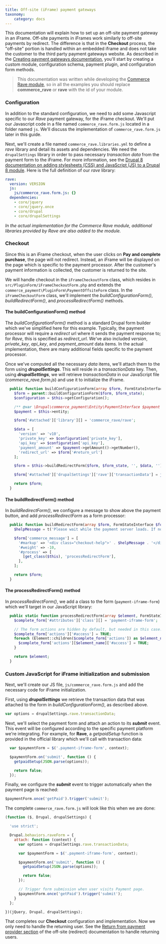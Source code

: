 ```yaml
---
title: Off-site (iFrame) payment gateways
taxonomy:
    category: docs
---
```


This documentation will explain how to set up an off-site payment gateway in an iFrame. Off-site payments in iFrames work similarly to off-site payments by redirect. The difference is that in the **Checkout** process, the "off-site" portion is handled within an embedded iframe and does not take the customer to the third party payment gateways website. As described in the [Creating payment gateways documentation](../docs.md), you'll start by creating a custom module, configuration schema, payment plugin, and configuration form methods.

>This documentation was written while developing the [Commerce Rave module], so in all the examples you should replace **commerce_rave** or **rave** with the id of your module.

### Configuration
In addition to the standard configuration, we need to add some Javascript specific to our *Rave* payment gateway, for the iFrame checkout. We'll put our Javascript code in a file named `commerce_rave.form.js` located in a folder named `js`. We'll discuss the implementation of `commerce_rave.form.js` later in this guide.

Next, we'll create a file named `commerce_rave.libraries.yml` to define a *rave* library and detail its assets and dependencies. We need the `drupalSettings` library in order to pass necessary *transaction data* from the payment form to the iFrame. For more information, see the [Drupal 8 documentation on adding stylesheets (CSS) and JavaScript (JS) to a Drupal 8 module]. Here is the full definition of our *rave* library:

```yaml
rave:
  version: VERSION
  js:
    js/commerce_rave.form.js: {}
  dependencies:
    - core/jquery
    - core/jquery.once
    - core/drupal
    - core/drupalSettings
```
*In the actual implementation for the Commerce Rave module, additional libraries provided by *Rave* are also added to the module.*

### Checkout
Since this is an iFrame checkout, when the user clicks on **Pay and complete purchase**, the page will not redirect. Instead, an iFrame will be displayed on the page which is specific to the payment processor. After
the customer's payment information is collected, the customer is returned to the site.

We will handle checkout in the `iFrameCheckoutForm` class, which resides in `src/PluginForm/iFrameCheckoutForm.php` and extends the `commerce_payment\PluginForm\PaymentOffsiteForm` class. In the `iFrameCheckoutForm` class, we'll implement the *buildConfigurationForm()*, *buildRedirectForm()*, and *processRedirectForm()* methods.

#### The buildConfigurationForm() method
The *buildConfigurationForm()* method is a standard Drupal form builder which we've simplified here for this example. Typically, the payment processor will require a *redirect* url where it sends the payment response to; for *Rave*, this is specified as *redirect_url*. We've also included *version*, *private_key*, *api_key*, and *payment_amount* data items. In the actual implementation, there are many additional fields specific to the payment processor.

Once we've computed all the necessary *data* items, we'll attach them to the form using ***drupalSettings***. This will reside in a *transactionData* key. Then, using ***drupalSettings***, we will retrieve *transactionData* in our JavaScript file (*commerce_rave.form.js*) and use it to initialize the iFrame.


```php
  public function buildConfigurationForm(array $form, FormStateInterface $form_state) {
    $form = parent::buildConfigurationForm($form, $form_state);
    $configuration = $this->getConfiguration();

    /** @var \Drupal\commerce_payment\Entity\PaymentInterface $payment */
    $payment = $this->entity;

    $form['#attached']['library'][] = 'commerce_rave/rave';

    $data = [
      'version' => 'v10',
      'private_key' => $configuration['private_key'],
      'api_key' => $configuration['api_key'],
      'payment_amount' => $payment->getAmount()->getNumber(),
      'redirect_url' => $form['#return_url']
    ];

    $form = $this->buildRedirectForm($form, $form_state, '', $data, '');

    $form['#attached']['drupalSettings']['rave']['transactionData'] = json_encode($data);

    return $form;
  }
```

#### The buildRedirectForm() method
In *buildRedirectForm()*, we configure a message to show above the payment button, and add *processRedirectForm* as a form processor:

```php
  public function buildRedirectForm(array $form, FormStateInterface $form_state, $redirect_url, array $data, $redirect_method = BasePaymentOffsiteForm::REDIRECT_GET) {
    $helpMessage = t('Please wait while the payment server loads. If nothing happens within 10 seconds, please click on the button below.');

    $form['commerce_message'] = [
      '#markup' => '<div class="checkout-help">' . $helpMessage . '</div>',
      '#weight' => -10,
      '#process' => [
        [get_class($this), 'processRedirectForm'],
      ],
    ];

    return $form;
  }
```

#### The processRedirectForm() method
In *processRedirectForm()*, we add a class to the form (`payment-iframe-form`) which we'll target in our JavaScript library:

```php
  public static function processRedirectForm(array $element, FormStateInterface $form_state, array &$complete_form) {
    $complete_form['#attributes']['class'][] = 'payment-iframe-form';

    // The form actions are hidden by default, but needed in this case.
    $complete_form['actions']['#access'] = TRUE;
    foreach (Element::children($complete_form['actions']) as $element_name) {
      $complete_form['actions'][$element_name]['#access'] = TRUE;
    }

    return $element;
  }
```

### Custom JavaScript for iFrame initialization and submission

Next, we'll create our JS file, `js/commerce_rave.form.js` and add the necessary code for iFrame initialization.

First, using ***drupalSettings*** we retrieve the transaction data that was attached to the form in *buildConfigurationForm()*, as described above.

```javascript
var options = drupalSettings.rave.transactionData;
```

Next, we'll select the payment form and attach an action to its ***submit*** event.
This event will be configured according to the specific payment platform we're integrating.
For example, for **Rave**, a *getpaidSetup* function is provided in the official library which we'll call with transaction data:

```javascript
  var $paymentForm = $('.payment-iframe-form', context);

  $paymentForm.on('submit', function () {
    getpaidSetup(JSON.parse(options));

    return false;
  });
```

Finally, we configure the ***submit*** event to trigger automatically when the payment page is reached:

```javascript
$paymentForm.once('getPaid').trigger('submit');
```

The complete `commerce_rave.form.js` will look like this when we are done:

```javascript
(function ($, Drupal, drupalSettings) {

  'use strict';

  Drupal.behaviors.raveForm = {
    attach: function (context) {
      var options = drupalSettings.rave.transactionData;

      var $paymentForm = $('.payment-iframe-form', context);

      $paymentForm.on('submit', function () {
        getpaidSetup(JSON.parse(options));

        return false;
      });

      // Trigger form submission when user visits Payment page.
      $paymentForm.once('getPaid').trigger('submit');
    }
  };

})(jQuery, Drupal, drupalSettings);
```

That completes our **Checkout** configuration and implementation. Now we only need to handle the returning user.
See the [Return from payment provider section](../02.off-site-redirect-gateways#return-from-payment-provider) of the off-site (redirect) documentation to handle returning users.

[Commerce Rave module]: https://drupal.org/project/commerce_rave
[Drupal 8 documentation on adding stylesheets (CSS) and JavaScript (JS) to a Drupal 8 module]: https://www.drupal.org/docs/8/creating-custom-modules/adding-stylesheets-css-and-javascript-js-to-a-drupal-8-module


